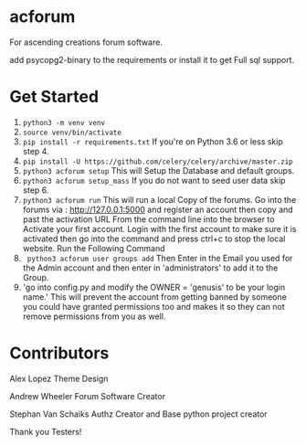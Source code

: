 # acforum

For ascending creations forum software.

add psycopg2-binary to the requirements or install it to get  Full sql support.

# Get Started
1. `python3 -m venv venv`
2. `source venv/bin/activate`
3. `pip install -r requirements.txt`
If you're on Python 3.6 or less skip step 4.
4. `pip install -U https://github.com/celery/celery/archive/master.zip`
5. `python3 acforum setup` This will Setup the Database and default groups.
6. `python3 acforum setup_mass` If you do not want to seed user data skip step 6.
7. `python3 acforum run`  This will run a local Copy of the forums.
Go into the forums via : http://127.0.0.1:5000 and register an account then copy
and past the activation URL From the command line into the browser to Activate your first account.
Login with the first account to make sure it is activated then go into the command and press
ctrl+c to stop the local website.
Run the Following Command
8. ` python3 acforum user groups add` 
Then Enter in the Email you used for the Admin account and then enter in 
'administrators' to add it to the Group.
9. 'go into config.py and modify the OWNER = 'genusis' to be 
your login name.'
This will prevent the account from getting banned by someone you could have 
granted permissions too and makes it so they can not remove permissions
from you as well.


# Contributors
Alex Lopez  			Theme Design

Andrew Wheeler  		Forum Software Creator

Stephan Van Schaiks  	Authz Creator and Base python project creator

Thank you Testers! 
